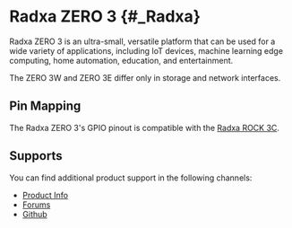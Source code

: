 Radxa ZERO 3 {#_Radxa}
=====================

Radxa ZERO 3 is an ultra-small, versatile platform that can be used for a wide variety of applications, including IoT devices, machine learning edge computing, home automation, education, and entertainment.

The ZERO 3W and ZERO 3E differ only in storage and network interfaces. 

Pin Mapping
-----------

The Radxa ZERO 3's GPIO pinout is compatible with the [Radxa ROCK 3C](./radxa_rock_3c.md).

Supports
--------

You can find additional product support in the following channels:

- [Product Info](https://docs.radxa.com/en/zero/zero3)
- [Forums](https://forum.radxa.com/c/rock3)
- [Github](https://github.com/radxa)
